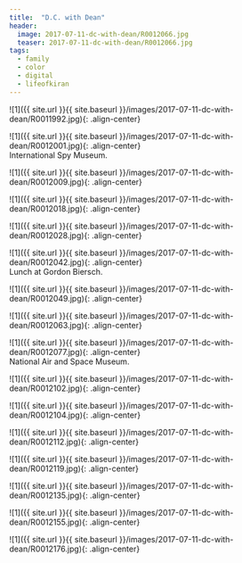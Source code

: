 ```yaml
---
title:  "D.C. with Dean"
header:
  image: 2017-07-11-dc-with-dean/R0012066.jpg
  teaser: 2017-07-11-dc-with-dean/R0012066.jpg
tags: 
  - family
  - color
  - digital
  - lifeofkiran
---
```


<p></p>
![1]({{ site.url }}{{ site.baseurl }}/images/2017-07-11-dc-with-dean/R0011992.jpg){: .align-center}
<figcaption> </figcaption>
<p></p>

<p></p>
![1]({{ site.url }}{{ site.baseurl }}/images/2017-07-11-dc-with-dean/R0012001.jpg){: .align-center}
<figcaption>International Spy Museum.</figcaption>
<p></p>

<p></p>
![1]({{ site.url }}{{ site.baseurl }}/images/2017-07-11-dc-with-dean/R0012009.jpg){: .align-center}
<figcaption> </figcaption>
<p></p>

<p></p>
![1]({{ site.url }}{{ site.baseurl }}/images/2017-07-11-dc-with-dean/R0012018.jpg){: .align-center}
<figcaption> </figcaption>
<p></p>

<p></p>
![1]({{ site.url }}{{ site.baseurl }}/images/2017-07-11-dc-with-dean/R0012028.jpg){: .align-center}
<figcaption> </figcaption>
<p></p>

<p></p>
![1]({{ site.url }}{{ site.baseurl }}/images/2017-07-11-dc-with-dean/R0012042.jpg){: .align-center}
<figcaption>Lunch at Gordon Biersch.</figcaption>
<p></p>

<p></p>
![1]({{ site.url }}{{ site.baseurl }}/images/2017-07-11-dc-with-dean/R0012049.jpg){: .align-center}
<figcaption> </figcaption>
<p></p>

<p></p>
![1]({{ site.url }}{{ site.baseurl }}/images/2017-07-11-dc-with-dean/R0012063.jpg){: .align-center}
<figcaption> </figcaption>
<p></p>

<p></p>
![1]({{ site.url }}{{ site.baseurl }}/images/2017-07-11-dc-with-dean/R0012077.jpg){: .align-center}
<figcaption>National Air and Space Museum.</figcaption>
<p></p>

<p></p>
![1]({{ site.url }}{{ site.baseurl }}/images/2017-07-11-dc-with-dean/R0012102.jpg){: .align-center}
<figcaption> </figcaption>
<p></p>

<p></p>
![1]({{ site.url }}{{ site.baseurl }}/images/2017-07-11-dc-with-dean/R0012104.jpg){: .align-center}
<figcaption> </figcaption>
<p></p>

<p></p>
![1]({{ site.url }}{{ site.baseurl }}/images/2017-07-11-dc-with-dean/R0012112.jpg){: .align-center}
<figcaption> </figcaption>
<p></p>

<p></p>
![1]({{ site.url }}{{ site.baseurl }}/images/2017-07-11-dc-with-dean/R0012119.jpg){: .align-center}
<figcaption> </figcaption>
<p></p>

<p></p>
![1]({{ site.url }}{{ site.baseurl }}/images/2017-07-11-dc-with-dean/R0012135.jpg){: .align-center}
<figcaption> </figcaption>
<p></p>

<p></p>
![1]({{ site.url }}{{ site.baseurl }}/images/2017-07-11-dc-with-dean/R0012155.jpg){: .align-center}
<figcaption> </figcaption>
<p></p>

<p></p>
![1]({{ site.url }}{{ site.baseurl }}/images/2017-07-11-dc-with-dean/R0012176.jpg){: .align-center}
<figcaption> </figcaption>
<p></p>

